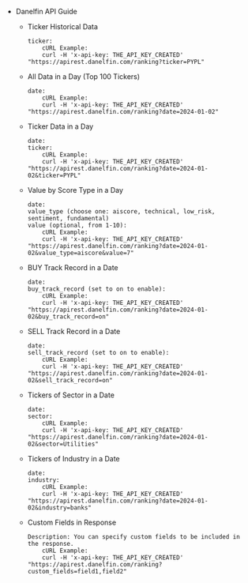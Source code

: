 * Danelfin API Guide
  - Ticker Historical Data

        ticker:
            cURL Example:
            curl -H 'x-api-key: THE_API_KEY_CREATED' "https://apirest.danelfin.com/ranking?ticker=PYPL"

  - All Data in a Day (Top 100 Tickers)

        date:
            cURL Example:
            curl -H 'x-api-key: THE_API_KEY_CREATED' "https://apirest.danelfin.com/ranking?date=2024-01-02"

  - Ticker Data in a Day

        date:
        ticker:
            cURL Example:
            curl -H 'x-api-key: THE_API_KEY_CREATED' "https://apirest.danelfin.com/ranking?date=2024-01-02&ticker=PYPL"

  - Value by Score Type in a Day

        date:
        value_type (choose one: aiscore, technical, low_risk, sentiment, fundamental)
        value (optional, from 1-10):
            cURL Example:
            curl -H 'x-api-key: THE_API_KEY_CREATED' "https://apirest.danelfin.com/ranking?date=2024-01-02&value_type=aiscore&value=7"

  - BUY Track Record in a Date

        date:
        buy_track_record (set to on to enable):
            cURL Example:
            curl -H 'x-api-key: THE_API_KEY_CREATED' "https://apirest.danelfin.com/ranking?date=2024-01-02&buy_track_record=on"

  - SELL Track Record in a Date

        date:
        sell_track_record (set to on to enable):
            cURL Example:
            curl -H 'x-api-key: THE_API_KEY_CREATED' "https://apirest.danelfin.com/ranking?date=2024-01-02&sell_track_record=on"

  - Tickers of Sector in a Date

        date:
        sector:
            cURL Example:
            curl -H 'x-api-key: THE_API_KEY_CREATED' "https://apirest.danelfin.com/ranking?date=2024-01-02&sector=Utilities"

  - Tickers of Industry in a Date

        date:
        industry:
            cURL Example:
            curl -H 'x-api-key: THE_API_KEY_CREATED' "https://apirest.danelfin.com/ranking?date=2024-01-02&industry=banks"

  - Custom Fields in Response

        Description: You can specify custom fields to be included in the response.
            cURL Example:
            curl -H 'x-api-key: THE_API_KEY_CREATED' "https://apirest.danelfin.com/ranking?custom_fields=field1,field2"


